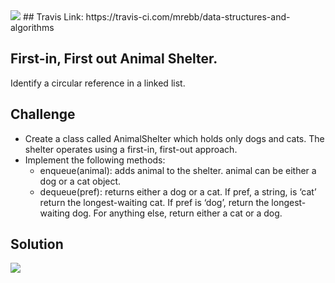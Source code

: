 <img src="https://travis-ci.com/mrebb/data-structures-and-algorithms.svg?branch=fifo_animal_shelter">
## Travis Link:
https://travis-ci.com/mrebb/data-structures-and-algorithms

## First-in, First out Animal Shelter.
Identify a circular reference in a linked list.

## Challenge
* Create a class called AnimalShelter which holds only dogs and cats. The shelter operates using a first-in, first-out approach.
* Implement the following methods:
    * enqueue(animal): adds animal to the shelter. animal can be either a dog or a cat object.
    * dequeue(pref): returns either a dog or a cat. If pref, a string, is ‘cat’ return the longest-waiting cat. If pref is ‘dog’, return the longest-waiting dog. For anything else, return either a cat or a dog.

## Solution
<img src = "./assets/.JPG">